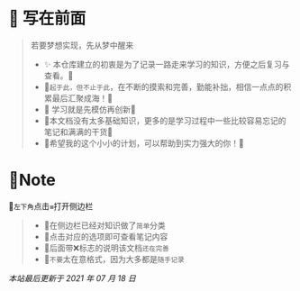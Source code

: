 # 📝 写在前面

> 若要梦想实现，先从梦中醒来
> * ✨ 本仓库建立的初衷是为了记录一路走来学习的知识，方便之后复习与查看。👀
> * 🧡`起于此，但不止于此`，在不断的摸索和完善，勤能补拙，相信一点点的积累最后汇聚成海！🎉
> * 🤪 学习就是先模仿再创新👾
> * 📢本文档没有太多基础知识，更多的是学习过程中一些比较容易忘记的笔记和满满的干货📢
> * 👑希望我的这个小小的计划，可以帮助到实力强大的你！🎁



# 💯Note

🍨`左下角`点击`≡`打开侧边栏

> * 🍉在侧边栏已经对知识做了`简单`分类
> * 🍇点击对应的选项即可查看笔记内容
> * 🍒后面带❌标志的说明该文档`还在完善`
> * 🍑`不要`太在意格式，因为大多都是`随手记录`

*本站最后更新于 2021 年 07 月 18 日*

